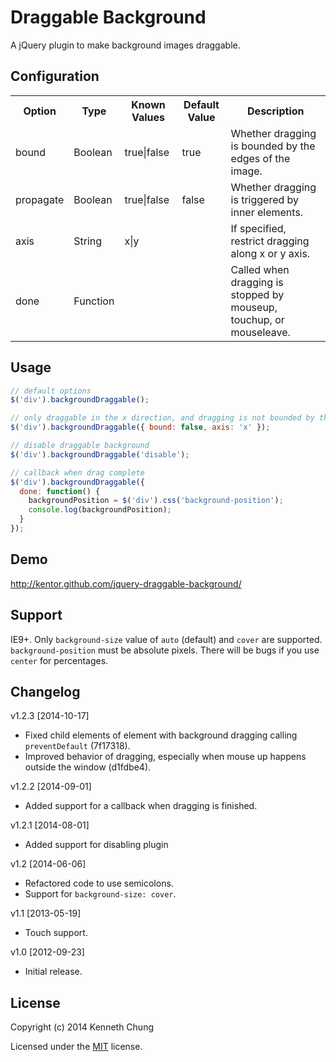 # Draggable Background

A jQuery plugin to make background images draggable.

## Configuration
<table>
  <tr>
    <th>Option</th>
    <th>Type</th>
    <th>Known Values</th>
    <th>Default Value</th>
    <th>Description</th>
  </tr>
  <tr>
    <td>bound</td>
    <td>Boolean</td>
    <td>true|false</td>
    <td>true</td>
    <td>Whether dragging is bounded by the edges of the image.</td>
  </tr>
  <tr>
    <td>propagate</td>
    <td>Boolean</td>
    <td>true|false</td>
    <td>false</td>
    <td>Whether dragging is triggered by inner elements.</td>
  </tr>
  <tr>
    <td>axis</td>
    <td>String</td>
    <td>x|y</td>
    <td></td>
    <td>If specified, restrict dragging along x or y axis.</td>
  </tr>
  <tr>
    <td>done</td>
    <td>Function</td>
    <td></td>
    <td></td>
    <td>Called when dragging is stopped by mouseup, touchup, or mouseleave.</td>
  </tr>
</table>

## Usage
```js
// default options
$('div').backgroundDraggable();

// only draggable in the x direction, and dragging is not bounded by the image
$('div').backgroundDraggable({ bound: false, axis: 'x' });

// disable draggable background
$('div').backgroundDraggable('disable');

// callback when drag complete
$('div').backgroundDraggable({
  done: function() {
    backgroundPosition = $('div').css('background-position');
    console.log(backgroundPosition);
  }
});
```

## Demo
http://kentor.github.com/jquery-draggable-background/

## Support
IE9+. Only `background-size` value of `auto` (default) and `cover` are supported. `background-position` must be absolute pixels. There will be bugs if you use `center` for percentages.

## Changelog

v1.2.3 [2014-10-17]
- Fixed child elements of element with background dragging calling `preventDefault` (7f17318).
- Improved behavior of dragging, especially when mouse up happens outside the window (d1fdbe4).

v1.2.2 [2014-09-01]
- Added support for a callback when dragging is finished.

v1.2.1 [2014-08-01]
- Added support for disabling plugin

v1.2 [2014-06-06]
- Refactored code to use semicolons.
- Support for `background-size: cover`.

v1.1 [2013-05-19]
- Touch support.

v1.0 [2012-09-23]

- Initial release.

## License

Copyright (c) 2014 Kenneth Chung

Licensed under the [MIT](http://www.opensource.org/licenses/mit-license.php) license.
